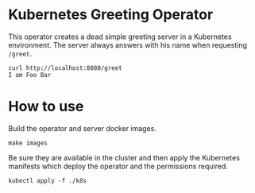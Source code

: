 # Kubernetes Greeting Operator

This operator creates a dead simple greeting server in a Kubernetes environment.
The server always answers with his name when requesting `/greet`.

```
curl http://localhost:8080/greet
I am Foo Bar
```

# How to use

Build the operator and server docker images.

```
make images
```

Be sure they are available in the cluster and then apply the Kubernetes manifests which deploy the operator and the permissions required.

```
kubectl apply -f ./k8s
```
